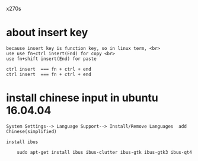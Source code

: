 x270s

# about insert key
	because insert key is function key, so in linux term, <br> 
	use use fn+ctrl insert(End) for copy <br> 
	use fn+shift insert(End) for paste

	ctrl insert  === fn + ctrl + end
	ctrl insert  === fn + ctrl + end



# install chinese input in  ubuntu 16.04.04

	System Settings--> Language Support--> Install/Remove Languages  add Chinese(simplified)

	install ibus 
```
	sudo apt-get install ibus ibus-clutter ibus-gtk ibus-gtk3 ibus-qt4
```

